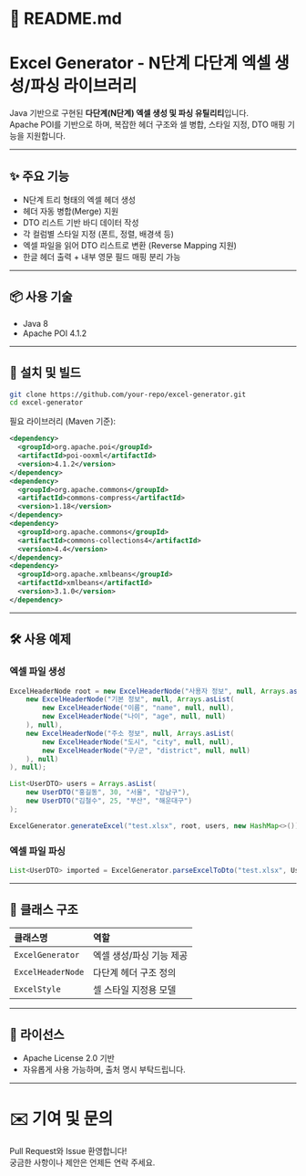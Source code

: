 # 📄 README.md


# Excel Generator - N단계 다단계 엑셀 생성/파싱 라이브러리

Java 기반으로 구현된 **다단계(N단계) 엑셀 생성 및 파싱 유틸리티**입니다.  
Apache POI를 기반으로 하며, 복잡한 헤더 구조와 셀 병합, 스타일 지정, DTO 매핑 기능을 지원합니다.

---

## ✨ 주요 기능

- N단계 트리 형태의 엑셀 헤더 생성
- 헤더 자동 병합(Merge) 지원
- DTO 리스트 기반 바디 데이터 작성
- 각 컬럼별 스타일 지정 (폰트, 정렬, 배경색 등)
- 엑셀 파일을 읽어 DTO 리스트로 변환 (Reverse Mapping 지원)
- 한글 헤더 출력 + 내부 영문 필드 매핑 분리 가능

---

## 📦 사용 기술

- Java 8
- Apache POI 4.1.2

---

## 🚀 설치 및 빌드

```bash
git clone https://github.com/your-repo/excel-generator.git
cd excel-generator
```

필요 라이브러리 (Maven 기준):

```xml
<dependency>
  <groupId>org.apache.poi</groupId>
  <artifactId>poi-ooxml</artifactId>
  <version>4.1.2</version>
</dependency>
<dependency>
  <groupId>org.apache.commons</groupId>
  <artifactId>commons-compress</artifactId>
  <version>1.18</version>
</dependency>
<dependency>
  <groupId>org.apache.commons</groupId>
  <artifactId>commons-collections4</artifactId>
  <version>4.4</version>
</dependency>
<dependency>
  <groupId>org.apache.xmlbeans</groupId>
  <artifactId>xmlbeans</artifactId>
  <version>3.1.0</version>
</dependency>
```

---

## 🛠 사용 예제

### 엑셀 파일 생성

```java
ExcelHeaderNode root = new ExcelHeaderNode("사용자 정보", null, Arrays.asList(
    new ExcelHeaderNode("기본 정보", null, Arrays.asList(
        new ExcelHeaderNode("이름", "name", null, null),
        new ExcelHeaderNode("나이", "age", null, null)
    ), null),
    new ExcelHeaderNode("주소 정보", null, Arrays.asList(
        new ExcelHeaderNode("도시", "city", null, null),
        new ExcelHeaderNode("구/군", "district", null, null)
    ), null)
), null);

List<UserDTO> users = Arrays.asList(
    new UserDTO("홍길동", 30, "서울", "강남구"),
    new UserDTO("김철수", 25, "부산", "해운대구")
);

ExcelGenerator.generateExcel("test.xlsx", root, users, new HashMap<>());
```

### 엑셀 파일 파싱

```java
List<UserDTO> imported = ExcelGenerator.parseExcelToDto("test.xlsx", UserDTO.class, 2);
```

---

## 📄 클래스 구조

| 클래스명 | 역할 |
|:--|:--|
| `ExcelGenerator` | 엑셀 생성/파싱 기능 제공 |
| `ExcelHeaderNode` | 다단계 헤더 구조 정의 |
| `ExcelStyle` | 셀 스타일 지정용 모델 |

---

## 📝 라이선스

- Apache License 2.0 기반
- 자유롭게 사용 가능하며, 출처 명시 부탁드립니다.

---

# ✉️ 기여 및 문의

Pull Request와 Issue 환영합니다!  
궁금한 사항이나 제안은 언제든 연락 주세요.
